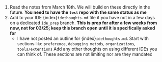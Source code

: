 1. Read the notes from March 18th. We will build on these directly in the future. **You need to have the `test` repo with the same status as me**  
2. Add to your IDE {index}`idethoughts.md` file if you have not in a few days on a dedicated `ide_prep` branch. **This is prep for after a few weeks from now, **not for 03/25**; keep this branch open until it is specifically asked for**
    * I have not posted an outline for {index}`idethoughts.md`. Start with sections like `preference`, `debugging metods`, `organizations`, `tools/extentions` Add any other thoughts on using different IDEs you can think of. These sections are not limiting nor are they mandated